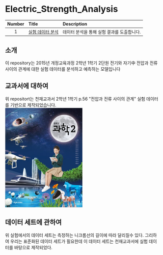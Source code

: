 # Electric_Strength_Analysis
|Number|Title|Description|
|:---:|:---|:---|
|1|[실험 데이터 분석](https://github.com/minecode0606/Electric_Strength_Analysis/blob/main/Data_Analytics.ipynb)|데이터 분석을 통해 실험 결과를 도출합니다.|

## 소개
이 repository는 2015년 개정교육과정 2학년 1학기 2단원 전기와 자기中
전압과 전류 사이의 관계에 대한 실험 데이터를 분석하고 예측하는 모델입니다

## 교과서에 대하여
위 repositort는 천재교과서 2학년 1학기 p.56 "전압과 전류 사이의 관계"
실험 데이터를 기반으로 제작되었습니다.  
<img src = "https://github.com/minecode0606/Electric_Strength_Analysis/blob/main/images/book.jpg" width="50%" height="50%">

## 데이터 세트에 관하여
위 실험에서의 데이터 세트는 측정하는 니크롬선의 길이에 따라 달리질수 있다.
그리하여 우리는 표준화된 데이터 세트가 필요한데 이 데이터 세트는 천재교과서에
실험 데이터를 바탕으로 제작되었다.
